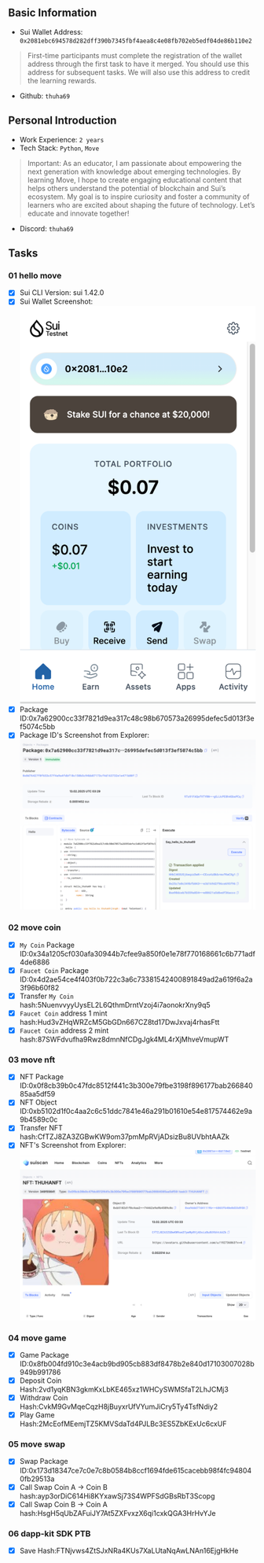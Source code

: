## Basic Information
- Sui Wallet Address: `0x2081ebc694578d282dff390b7345fbf4aea8c4e08fb702eb5edf04de86b110e2`
> First-time participants must complete the registration of the wallet address through the first task to have it merged. You should use this address for subsequent tasks. We will also use this address to credit the learning rewards.
- Github: `thuha69`

## Personal Introduction
- Work Experience: `2 years`
- Tech Stack: `Python`, `Move`
> Important: As an educator, I am passionate about empowering the next generation with knowledge about emerging technologies. By learning Move, I hope to create engaging educational content that helps others understand the potential of blockchain and Sui’s ecosystem. My goal is to inspire curiosity and foster a community of learners who are excited about shaping the future of technology. Let’s educate and innovate together!
- Discord: `thuha69`

## Tasks

### 01 hello move
- [x] Sui CLI Version: sui 1.42.0
- [x] Sui Wallet Screenshot: ![](images/suiwallet.png)
- [x] Package ID:0x7a62900cc33f7821d9ea317c48c98b670573a26995defec5d013f3ef5074c5bb
- [x] Package ID's Screenshot from Explorer: ![](images/packageid.png)

### 02 move coin
- [x] `My Coin` Package ID:0x34a1205cf030afa30944b7cfee9a850f0e1e78f770168661c6b771adf4de6886
- [x] `Faucet Coin` Package ID:0x4d2ae54ce4f403f0b722c3a6c73381542400891849ad2a619f6a2a3f96b60f82
- [x] Transfer `My Coin` hash:5NuenvvyyUysEL2L6QthmDrntVzoj4i7aonokrXny9q5
- [x] `Faucet Coin` address 1 mint hash:Hud3vZHqWRZcM5GbGDn667CZ8td17DwJxvaj4rhasFtt
- [x] `Faucet Coin` address 2 mint hash:87SWFdvufha9Rwz8dmnNfCDgJgk4ML4rXjMhveVmupWT

### 03 move nft
- [x] NFT Package ID:0x0f8cb39b0c47fdc8512f441c3b300e79fbe3198f896177bab26684085aa5df59
- [x] NFT Object ID:0xb5102d1f0c4aa2c6c51ddc7841e46a291b01610e54e817574462e9a9b4589c0c
- [x] Transfer NFT hash:CfTZJ8ZA3ZGBwKW9om37pmMpRVjADsizBu8UVbhtAAZk
- [x] NFT's Screenshot from Explorer: ![](images/nft.png)

### 04 move game
- [x] Game Package ID:0x8fb004fd910c3e4acb9bd905cb883df8478b2e840d17103007028b949b991786
- [x] Deposit Coin Hash:2vd1yqKBN3gkmKxLbKE465xz1WHCySWMSfaT2LhJCMj3
- [x] Withdraw Coin Hash:CvkM9GvMqeCqzH8jBuyxrUfVYumJiCry5Ty4TsfNdiy2
- [x] Play Game Hash:2McEofMEemjTZ5KMVSdaTd4PJLBc3ES5ZbKExUc6cxUF

### 05 move swap
- [x] Swap Package ID:0x173d18347ce7c0e7c8b0584b8ccf1694fde615cacebb98f4fc948040fb29513a
- [x] Call Swap Coin A -> Coin B hash:ayp3orDiC614Hi8KYxawSj73S4WPFSdGBsRbT3Scopg
- [x] Call Swap Coin B -> Coin A hash:HsgH5qUbZAFuiJY7At5ZXFvxzX6qi1cxkQGA3HrHvYJe

### 06 dapp-kit SDK PTB
- [x] Save Hash:FTNjvws4ZtSJxNRa4KUs7XaLUtaNqAwLNAn16EjgHkHe
